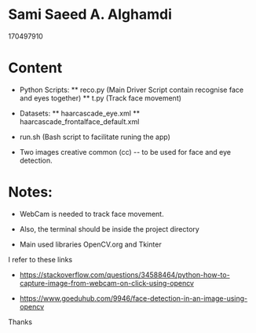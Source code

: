 
# Sami Saeed A. Alghamdi 
170497910

# Content 

* Python Scripts:
** reco.py (Main Driver Script contain recognise face and eyes together)
** t.py 	(Track face movement)

* Datasets:
** haarcascade_eye.xml
** haarcascade_frontalface_default.xml

* run.sh (Bash script to facilitate runing the app)
* Two images creative common (cc) -- to be used for face and eye detection. 

# Notes: 
* WebCam is needed to track face movement.
* Also, the terminal should be inside the project directory

* Main used libraries OpenCV.org and Tkinter 


I refer to these links

* https://stackoverflow.com/questions/34588464/python-how-to-capture-image-from-webcam-on-click-using-opencv

* https://www.goeduhub.com/9946/face-detection-in-an-image-using-opencv



Thanks
